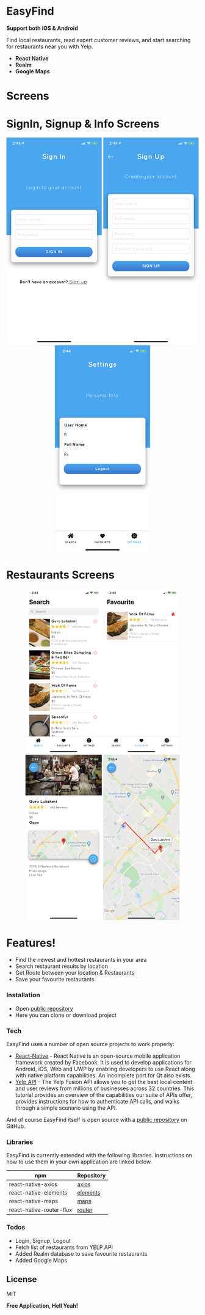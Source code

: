 # EasyFind

**Support both iOS & Android**

Find local restaurants, read expert customer reviews, and start searching for restaurants near you with Yelp.
  - **React Native**
  - **Realm**
  - **Google Maps**

# Screens
 
# SignIn, Signup & Info Screens
<p align="center">
  <img src="Images/login.png" width= 250>   <img src="Images/signup.png" width= 250>        <img src="Images/settings.png" width= 250>
 </p>

# Restaurants Screens
<p align="center">
  <img src="Images/search.png" width= 200>      <img src="Images/fav.png" width= 200>       <img src="Images/detail.png" width= 200>      <img src="Images/map.png" width= 200> 
 </p>
      
#  Features!

  - Find the newest and hottest restaurants in your area
  - Search restaurant results by location
  - Get Route between your location & Restaurants
  - Save your favourite restaurants
  
### Installation

 - Open  [public repository][git]
 - Here you can clone or download project

### Tech

EasyFind uses a number of open source projects to work properly:

* [React-Native] - React Native is an open-source mobile application framework created by Facebook. It is used to develop applications for Android, iOS, Web and UWP by enabling developers to use React along with native platform capabilities. An incomplete port for Qt also exists.
* [Yelp API] - The Yelp Fusion API allows you to get the best local content and user reviews from millions of businesses across 32 countries. This tutorial provides an overview of the capabilities our suite of APIs offer, provides instructions for how to authenticate API calls, and walks through a simple scenario using the API.

And of course EasyFind itself is open source with a [public repository][git] on GitHub.

### Libraries

EasyFind is currently extended with the following libraries. Instructions on how to use them in your own application are linked below.

| npm | Repository |
| ------ | ------ |
| react-native-axios | [axios] |
| react-native-elements | [elements] |
| react-native-maps | [maps] |
| react-native-router-flux | [router] |

### Todos

- Login, Signup, Logout
- Fetch list of restaurants from YELP API
- Added Realm database to save favourite restaurants
- Added Google Maps
 
License
----

MIT


**Free Application, Hell Yeah!**

[//]: # (These are reference links used in the body of this note and get stripped out when the markdown processor does its job. There is no need to format nicely because it shouldn't be seen. Thanks SO - http://stackoverflow.com/questions/4823468/store-comments-in-markdown-syntax)

   [git]: <https://github.com/RamaniOS/EasyFind_Cross-Platform.git>
   [react-native]: <https://reactnative.dev/>
   [yelp API]: <https://www.yelp.com/developers/v3/manage_app>
   [axios]: <https://www.npmjs.com/package/react-native-axios>
   [elements]: <https://react-native-elements.github.io/react-native-elements/docs/getting_started.html>
   [maps]: <https://github.com/react-native-community/react-native-maps>
   [router]: <https://github.com/aksonov/react-native-router-flux/blob/master/docs/API.mdt>
   
   
   
